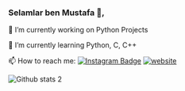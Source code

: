 ### Selamlar ben Mustafa 👋, 


🔭 I’m currently working on Python Projects 

🌱 I’m currently learning Python, C, C++

📫 How to reach me: 
[![Instagram Badge](https://img.shields.io/badge/-Instagram-C13584?style=flat-quare&labelColor=C13584&logo=instagram&logoColor=white&link=link)](instagram.com/mtekfidan13/)
[![website](./img/linkedin-light.svg)](https://www.linkedin.com/in/mustafatekfidan)

![Github stats 2](https://github-readme-stats.vercel.app/api?username=mtekfidan13&show_icons=true&theme=radical)



